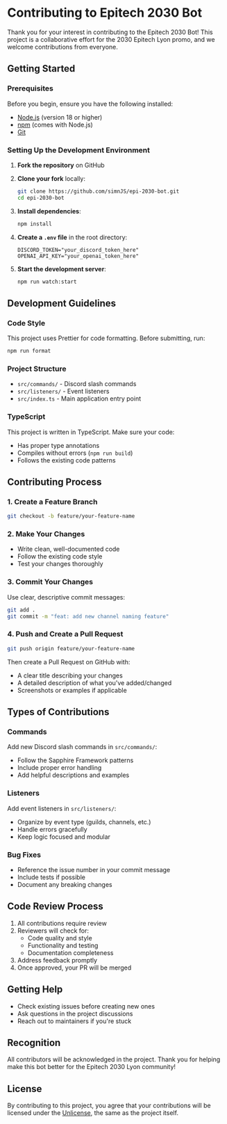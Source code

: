 # Contributing to Epitech 2030 Bot

Thank you for your interest in contributing to the Epitech 2030 Bot! This project is a collaborative effort for the 2030 Epitech Lyon promo, and we welcome contributions from everyone.

## Getting Started

### Prerequisites

Before you begin, ensure you have the following installed:
- [Node.js](https://nodejs.org/) (version 18 or higher)
- [npm](https://www.npmjs.com/) (comes with Node.js)
- [Git](https://git-scm.com/)

### Setting Up the Development Environment

1. **Fork the repository** on GitHub
2. **Clone your fork** locally:
   ```bash
   git clone https://github.com/simnJS/epi-2030-bot.git
   cd epi-2030-bot
   ```

3. **Install dependencies**:
   ```bash
   npm install
   ```

4. **Create a `.env` file** in the root directory:
   ```env
   DISCORD_TOKEN="your_discord_token_here"
   OPENAI_API_KEY="your_openai_token_here"
   ```

5. **Start the development server**:
   ```bash
   npm run watch:start
   ```

## Development Guidelines

### Code Style

This project uses Prettier for code formatting. Before submitting, run:
```bash
npm run format
```

### Project Structure

- `src/commands/` - Discord slash commands
- `src/listeners/` - Event listeners
- `src/index.ts` - Main application entry point

### TypeScript

This project is written in TypeScript. Make sure your code:
- Has proper type annotations
- Compiles without errors (`npm run build`)
- Follows the existing code patterns

## Contributing Process

### 1. Create a Feature Branch

```bash
git checkout -b feature/your-feature-name
```

### 2. Make Your Changes

- Write clean, well-documented code
- Follow the existing code style
- Test your changes thoroughly

### 3. Commit Your Changes

Use clear, descriptive commit messages:
```bash
git add .
git commit -m "feat: add new channel naming feature"
```

### 4. Push and Create a Pull Request

```bash
git push origin feature/your-feature-name
```

Then create a Pull Request on GitHub with:
- A clear title describing your changes
- A detailed description of what you've added/changed
- Screenshots or examples if applicable

## Types of Contributions

### Commands
Add new Discord slash commands in `src/commands/`:
- Follow the Sapphire Framework patterns
- Include proper error handling
- Add helpful descriptions and examples

### Listeners
Add event listeners in `src/listeners/`:
- Organize by event type (guilds, channels, etc.)
- Handle errors gracefully
- Keep logic focused and modular

### Bug Fixes
- Reference the issue number in your commit message
- Include tests if possible
- Document any breaking changes

## Code Review Process

1. All contributions require review
2. Reviewers will check for:
   - Code quality and style
   - Functionality and testing
   - Documentation completeness
3. Address feedback promptly
4. Once approved, your PR will be merged

## Getting Help

- Check existing issues before creating new ones
- Ask questions in the project discussions
- Reach out to maintainers if you're stuck

## Recognition

All contributors will be acknowledged in the project. Thank you for helping make this bot better for the Epitech 2030 Lyon community!

## License

By contributing to this project, you agree that your contributions will be licensed under the [Unlicense](https://unlicense.org/), the same as the project itself.